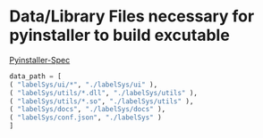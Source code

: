 # Data/Library Files necessary for pyinstaller to build excutable

[Pyinstaller-Spec](http://pyinstaller.readthedocs.io/en/stable/spec-files.html#adding-data-files)

```Python
data_path = [
( "labelSys/ui/*", "./labelSys/ui" ),
( "labelSys/utils/*.dll", "./labelSys/utils" ),
( "labelSys/utils/*.so", "./labelSys/utils" ),
( "labelSys/docs", "./labelSys/docs" ),
( "labelSys/conf.json", "./labelSys" )
]
```
